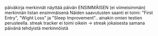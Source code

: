 päiväkirja merkinnät näyttää päivän ENSIMMÄISEN (ei viimeisimmän) merkinnän listan ensimmäisenä
Näiden saavutusten saanti ei toimi: "First Entry", "Wight Loss" ja "Sleep Improvement".. ainakin omien testien perusteella.
streak tracker ei toimi oikein -> streak jokaisesta samana päivänä tehdyistä merkinnöistä

